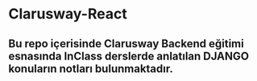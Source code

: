 # Clarusway-React

## Bu repo içerisinde Clarusway Backend eğitimi esnasında InClass derslerde anlatılan DJANGO konuların notları bulunmaktadır.